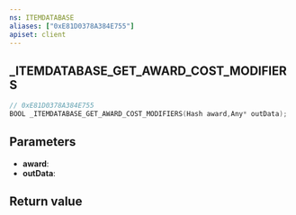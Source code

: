 ```yaml
---
ns: ITEMDATABASE
aliases: ["0xE81D0378A384E755"]
apiset: client
---
```

## _ITEMDATABASE_GET_AWARD_COST_MODIFIERS

```c
// 0xE81D0378A384E755
BOOL _ITEMDATABASE_GET_AWARD_COST_MODIFIERS(Hash award,Any* outData);
```


## Parameters
* **award**:
* **outData**:

## Return value

